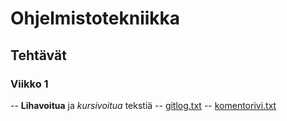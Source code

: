 # Ohjelmistotekniikka
## Tehtävät
### Viikko 1
-- **Lihavoitua** ja *kursivoitua* tekstiä
-- [gitlog.txt](https://github.com/Hempppa/ot-tyo/blob/master/laskarit/viikko1/gitlog.txt)
-- [komentorivi.txt](https://github.com/Hempppa/ot-tyo/blob/master/laskarit/viikko1/komentorivi.txt)
